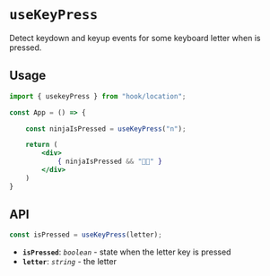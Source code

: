 
# `useKeyPress`

Detect keydown and keyup events for some keyboard letter when is pressed.

## Usage
```jsx
import { usekeyPress } from "hook/location";

const App = () => {

    const ninjaIsPressed = useKeyPress("n");

    return (
        <div>
            { ninjaIsPressed && "🐱‍👤" }
        </div>
    )
}
```

## API

```js
const isPressed = useKeyPress(letter);
```

- **`isPressed`**: *`boolean`* - state when the letter key is pressed
- **`letter`**: *`string`* - the letter